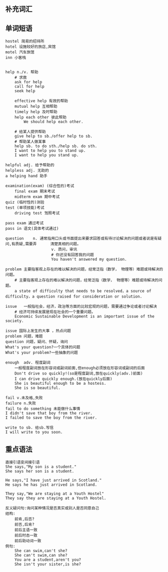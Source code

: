 
## 补充词汇



## 单词短语
	hostel 简易的招待所
	hotel 设施较好的旅店,宾馆
	motel 汽车旅馆
	inn 小客栈


	help n./v. 帮助
		# 求救
		ask for help
		call for help
		seek help

		effective help 有效的帮助
		mutual help 互相帮助
		timely help	及时帮助
		help each other 彼此帮助
			We should help each other.

		# 给某人提供帮助
		give help to sb./offer help to sb.
		# 帮助某人做某事
		help sb. to do sth./help sb. do sth.
		I want to help you to stand up.
		I want to help you stand up.

	helpful adj. 给予帮助的
	helpless adj. 无助的
	a helping hand 助手

	examination(exam) (综合性的)考试
		final exam 期末考试
		midterm exam 期中考试
	quiz (临时性的)测验
	test (单项技能)考试
		driving test 驾照考试

	pass exam 通过考试
	pass in 语文(具体考试通过)

	question	n. 通常指用口头或书面提出来要求回答或有待讨论解决的问题或者说是有疑问,有质疑,需要弄      清楚真相的问题。
						v. 质问，审讯
						# 你还没有回答我的问题
						You haven't answered my question.

	problem	主要指客观上存在的难以解决的问题，经常泛指（数学， 物理等）难题或待解决的问题。
		# 主要指客观上存在的难以解决的问题，经常泛指（数学， 物理等）难题或待解决的问题。
		a state of difficulty that needs to be resolved，a source of difficulty，a question raised for consideration or solution.

	issue	一般指社会，经济，政治等方面的比较宏观的问题，需要通过争论或者讨论解决
		# 经济可持续发展是现在社会的一个重要问题。
		Economic Sustainable Development is an important issue of the society.

	issue 国际上发生的大事 ，热点问题
	problem 问题，难题
	question 问题，疑问、怀疑，询问
	What's your question?一个具体的问题
	What's your problem?一些抽象的问题

	enough	adv. 程度副词
		一般程度副词放在形容词或副词前面,但enough必须放在形容词或副词的后面
		Don't drive so quickly!(so是程度副词,放在quickly(adv.)前面)
		I can drive quickly enough.(放在quickly后面)
		She is beautiful enough to be a hostess.
		She is so beautiful.

	fail v.未及格,失败
	failure n.失败
	fail to do something 未能做什么事情
	I didn't save that boy from the river.
	I failed to save the boy from the river.

	write to sb. 给sb.写信
	I will write to you soon.
## 重点语法
	直接引语变间接引语
	She says,"My son is a student."
	She says her son is a student.

	He says,"I have just arrived in Scotland."
	He says he has just arrived in Scotland.

	They say,"We are staying at a Youth Hostel"
	They say they are staying at a Youth Hostel.

	反义疑问句:询问某种情况是否真实或别人是否同意自己
	结构:
		前肯,后否?
		前否,后肯?
		前后主语一致
		前后时态一致
		前后助动词一致
	例句:
		She can swim,can't she?
		She can't swim,can she?
		You are a student,aren't you?
		She isn't your sister,is she?
